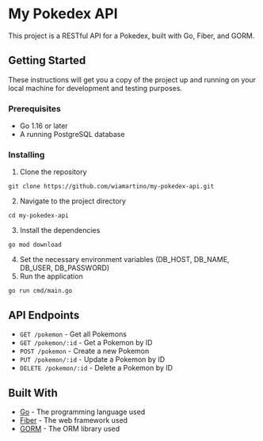 # My Pokedex API

This project is a RESTful API for a Pokedex, built with Go, Fiber, and GORM.

## Getting Started

These instructions will get you a copy of the project up and running on your local machine for development and testing purposes.

### Prerequisites

- Go 1.16 or later
- A running PostgreSQL database

### Installing

1. Clone the repository
```
git clone https://github.com/wiamartino/my-pokedex-api.git
```
2. Navigate to the project directory
```
cd my-pokedex-api
```
3. Install the dependencies
```
go mod download
```
4. Set the necessary environment variables (DB_HOST, DB_NAME, DB_USER, DB_PASSWORD)
5. Run the application
```
go run cmd/main.go
```

## API Endpoints

- `GET /pokemon` - Get all Pokemons
- `GET /pokemon/:id` - Get a Pokemon by ID
- `POST /pokemon` - Create a new Pokemon
- `PUT /pokemon/:id` - Update a Pokemon by ID
- `DELETE /pokemon/:id` - Delete a Pokemon by ID

## Built With

- [Go](https://golang.org/) - The programming language used
- [Fiber](https://gofiber.io/) - The web framework used
- [GORM](https://gorm.io/) - The ORM library used

